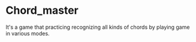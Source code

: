 # Chord_master
It's a game that practicing recognizing all kinds of chords by playing game in various modes.
